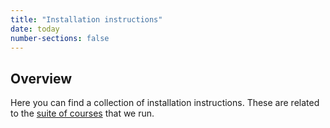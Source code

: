 ```yaml
---
title: "Installation instructions"
date: today
number-sections: false
---
```


## Overview 

Here you can find a collection of installation instructions. 
These are related to the [suite of courses](https://www.training.cam.ac.uk/bioinformatics/event-timetable) that we run.
